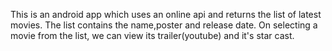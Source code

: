 This is an android app which uses an online api and returns the list of latest movies.
The list contains the name,poster and release date.
On selecting a movie from the list, we can view its trailer(youtube) and it's star cast.

